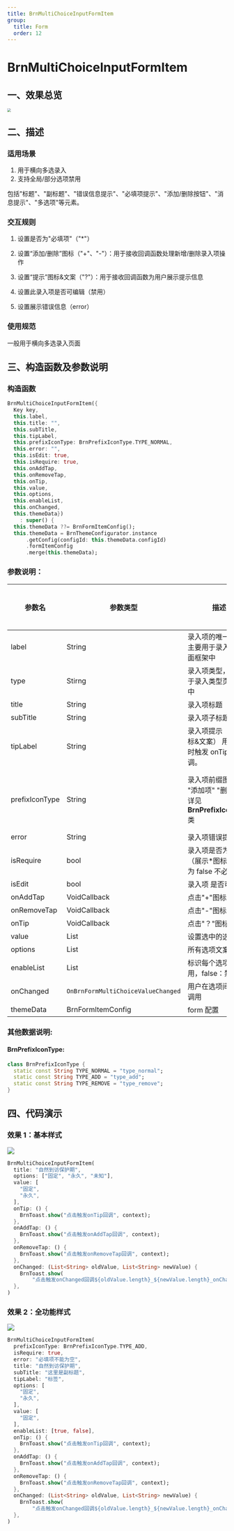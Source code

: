 ```yaml
---
title: BrnMultiChoiceInputFormItem
group:
  title: Form
  order: 12
---
```


# BrnMultiChoiceInputFormItem

## 一、效果总览

<img src="./img/BrnMultiChoiceInputFormItemIntro.png" style="zoom:50%;" />

## 二、描述

### 适用场景

1. 用于横向多选录入
2. 支持全局/部分选项禁用

包括"标题"、"副标题"、"错误信息提示"、"必填项提示"、"添加/删除按钮"、"消息提示"、"多选项"等元素。

### 交互规则

1. 设置是否为"必填项"（"\*"）

2. 设置“添加/删除”图标（"+"、"-"）：用于接收回调函数处理新增/删除录入项操作

3. 设置“提示”图标&文案（"?"）：用于接收回调函数为用户展示提示信息

4. 设置此录入项是否可编辑（禁用）

5. 设置展示错误信息（error）

### 使用规范

一般用于横向多选录入页面

## 三、构造函数及参数说明

### 构造函数

```dart
BrnMultiChoiceInputFormItem({
  Key key,
  this.label,
  this.title: "",
  this.subTitle,
  this.tipLabel,
  this.prefixIconType: BrnPrefixIconType.TYPE_NORMAL,
  this.error: "",
  this.isEdit: true,
  this.isRequire: true,
  this.onAddTap,
  this.onRemoveTap,
  this.onTip,
  this.value,
  this.options,
  this.enableList,
  this.onChanged,
  this.themeData})
    : super() {
  this.themeData ??= BrnFormItemConfig();
  this.themeData = BrnThemeConfigurator.instance
      .getConfig(configId: this.themeData.configId)
      .formItemConfig
      .merge(this.themeData);
```

### 参数说明：

| **参数名**     | 参数类型                 | **描述**                                                     | **是否必填** | **默认值**                                        | **备注**                                                     |
| --- | --- | --- | --- | --- | --- |
| label          | String                           | 录入项的唯一标识，主要用于录入类型页面框架中                 | 否           | 无                                                |                                                              |
| type           | Stirng                           | 录入项类型，主要用于录入类型页面框架中                       | 否           | BrnInputItemType<br/>.MULTI_CHOICE_PORTRAIT_INPUT_TYPE | 外部可根据此字段判断表单项类型                               |
| title          | String                           | 录入项标题                                                   | 否           | ''                                                |                                                              |
| subTitle       | String                           | 录入项子标题                                                 | 否           | 无                                                |                                                              |
| tipLabel       | String                           | 录入项提示（问号图标&文案） 用户点击时触发 onTip 回调。      | 否           | 备注中类型 3                                      | 1. 设置"空字符串"时展示问号图标 2. 设置"非空字符串"时展示问号图标&文案 3. 若不赋值或赋值为 null 时，不显示提示项 |
| prefixIconType | String                           | 录入项前缀图标样式 "添加项" "删除项" 详见 **BrnPrefixIconType** 类 | 否           | BrnPrefixIconType.TYPE_NORMAL                     | 1. 不展示图标：BrnPrefixIconType.TYPE_NORMAL2. 展示加号图标：BrnPrefixIconType.TYPE_ADD3. 展示减号图标：BrnPrefixIconType.TYPE_REMOVE |
| error          | String                           | 录入项错误提示                                               | 否           | ''                                                |                                                              |
| isRequire      | bool                             | 录入项是否为必填项（展示\*图标） 默认为 false 不必填         | 否           | false                                             |                                                              |
| isEdit         | bool                             | 录入项 是否可编辑                                            | 否           | true                                              | true：可编辑 false：禁用                                     |
| onAddTap       | VoidCallback                     | 点击"+"图标回调                                              | 否           | 无                                                | 见**prefixIconType**字段                                     |
| onRemoveTap    | VoidCallback                     | 点击"-"图标回调                                              | 否           | 无                                                | 见**prefixIconType**字段                                     |
| onTip          | VoidCallback                     | 点击"？"图标回调                                             | 否           | 无                                                | 见**tipLabel**字段                                           |
| value          | List<String>                     | 设置选中的选项文案                                           | 否           | 无                                                |                                                              |
| options        | List<String>                     | 所有选项文案                                                 | 否           |                                                   |                                                              |
| enableList     | List<bool>                       | 标识每个选项是否禁用，false：禁用                            | 否           |                                                   |                                                              |
| onChanged      | `OnBrnFormMultiChoiceValueChanged` | 用户在选项间切换时调用                                       | 否           |                                                   |                                                              |
| themeData      | BrnFormItemConfig                | form 配置                                                    | 否           | 无                                                |                                                              |

### 其他数据说明:

#### BrnPrefixIconType:

```dart
class BrnPrefixIconType {
  static const String TYPE_NORMAL = "type_normal";
  static const String TYPE_ADD = "type_add";
  static const String TYPE_REMOVE = "type_remove";
}
```

## 四、代码演示

### 效果 1：基本样式

![](./img/BrnMultiChoiceInputFormItemDemo1.png)

```dart
BrnMultiChoiceInputFormItem(
  title: "自然到访保护期",
  options: ["固定", "永久", "未知"],
  value: [
    "固定",
    "永久",
  ],
  onTip: () {
    BrnToast.show("点击触发onTip回调", context);
  },
  onAddTap: () {
    BrnToast.show("点击触发onAddTap回调", context);
  },
  onRemoveTap: () {
    BrnToast.show("点击触发onRemoveTap回调", context);
  },
  onChanged: (List<String> oldValue, List<String> newValue) {
    BrnToast.show(
        "点击触发onChanged回调${oldValue.length}_${newValue.length}_onChanged", context);
  },
)
```

### 效果 2：全功能样式

![](./img/BrnMultiChoiceInputFormItemDemo2.png)

```dart
BrnMultiChoiceInputFormItem(
  prefixIconType: BrnPrefixIconType.TYPE_ADD,
  isRequire: true,
  error: "必填项不能为空",
  title: "自然到访保护期",
  subTitle: "这里是副标题",
  tipLabel: "标签",
  options: [
    "固定",
    "永久",
  ],
  value: [
    "固定",
  ],
  enableList: [true, false],
  onTip: () {
    BrnToast.show("点击触发onTip回调", context);
  },
  onAddTap: () {
    BrnToast.show("点击触发onAddTap回调", context);
  },
  onRemoveTap: () {
    BrnToast.show("点击触发onRemoveTap回调", context);
  },
  onChanged: (List<String> oldValue, List<String> newValue) {
    BrnToast.show(
        "点击触发onChanged回调${oldValue.length}_${newValue.length}_onChanged", context);
  },
)
```
